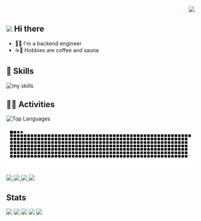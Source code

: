 <!-- 1. GitHub usernameを変更 -->
<div align="right">
  <img src="https://komarev.com/ghpvc/?username=ks24pon" />
</div>


<!-- 2. プロフィールや連絡先を変更 -->
## <img src="https://media.giphy.com/media/hvRJCLFzcasrR4ia7z/giphy.gif" width="30"> Hi there

- 🧑‍💻 I'm a backend engineer <br>
- ☕️🧖 Hobbies are coffee and sauna <br>


<!-- 3. 好きな技術スタックに変更 -->
<!-- ライトモート：theme=light, ダークモート：theme=dark -->
<!-- アイコンの選択肢一覧：https://arc.net/l/quote/zizyykfh -->
## 🌱 Skills
<img alt="my skills" src="https://skillicons.dev/icons?theme=dark&perline=7&i=html,css,go,php,docker,mysql,python,javascript,postgres,ruby,rails,laravel,postman,tailwind,jquery,notion,git,github,gitlab,figma" />
<br>

## 🏃‍♀️ Activities
<div align="left"> 
  <img alt="Top Languages" height="170px" src="https://github-readme-stats.vercel.app/api/top-langs/?username=ks24pon&theme=vue-dark&layout=compact" />
</div>

![](https://raw.githubusercontent.com/ks24pon/ks24pon/output/github-contribution-grid-snake.svg)


<p align="left">
  <a href="https://github.com/ks24pon">
    <img height="20" src="https://komarev.com/ghpvc/?username=ks24pon" />
  </a>
  <a href="https://github.com/ks24pon">
    <img height="20" src="https://img.shields.io/github/followers/Keichan15?label=follow&logo=github&style=flat" />
  </a>
  <a href="https://qiita.com/mak_24">
    <img height="20" src="https://qiita-badge.apiapi.app/s/ks24pon/posts.svg" />
  </a>
  <a href="https://zenn.dev/r24">
    <img height="20" src="https://badgen.org/img/zenn/r24/articles?style=plastic" />
  </a>
</p>

## Stats
![](http://github-profile-summary-cards.vercel.app/api/cards/profile-details?username=ks24pon&theme=gruvbox)
![](http://github-profile-summary-cards.vercel.app/api/cards/repos-per-language?username=ks24pon&theme=gruvbox)
![](http://github-profile-summary-cards.vercel.app/api/cards/most-commit-language?username=ks24pon&theme=gruvbox)
![](http://github-profile-summary-cards.vercel.app/api/cards/stats?username=ks24pon&theme=gruvbox)
![](http://github-profile-summary-cards.vercel.app/api/cards/productive-time?username=ks24pon&theme=gruvbox&utcOffset=9)

